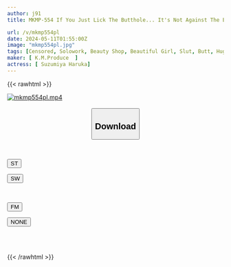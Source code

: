 ```yaml
---
author: j91
title: MKMP-554 If You Just Lick The Butthole... It's Not Against The Entertainment Industry Law ♪ Aya Konami, A Big-butt Men's Esthetician Who Confuses All The Customers With A Lewd Costume With A Bare Anus

url: /v/mkmp554pl
date: 2024-05-11T01:55:00Z
image: "mkmp554pl.jpg"
tags: [Censored, Solowork, Beauty Shop, Beautiful Girl, Slut, Butt, Huge Butt	]
maker: [ K.M.Produce  ]
actress: [ Suzumiya Haruka]
---
```



{{< rawhtml >}}

<div class="video" data-videoid="8d8aLBqlg9toz24">
    <a href="javascript:;">
        <img src="/v/mkmp554pl/mkmp554pl.jpg" width="WIDTH" height="HEIGHT" alt="mkmp554pl.mp4" loading="lazy">
    </a>
</div>

<script type="text/javascript" src="https://j91.asia/asset/on-demand-st.js"></script>

<br>
  <link rel="stylesheet" href="https://j91.asia/asset/bs5.css">
  
  <center>
  <button class="btn btn-primary" type="button" data-bs-toggle="collapse" data-bs-target=".multi-collapse" aria-expanded="false" aria-controls="multiCollapseExample1 multiCollapseExample2"><h2>Download</h2></button></center>
</p>
<div class="row">
  <div class="col">
    <div class="collapse multi-collapse" id="multiCollapseExample1">
      <div class="card card-body">
	      	      <br>
<div class="buttons">  
<p><a href="https://streamtape.to/v/8d8aLBqlg9toz24" target="_blank"><button class="btn-hover color-3"><i class="fa fa-download"></i> ST</button></a></p>
<p><a href="https://asnwish.com/676fne67n4bh" target="_blank"><button class="btn-hover color-2"><i class="fa fa-download"></i> SW</button></a></p></div>
    </div>
  </div>
</div>
  <div class="col">
    <div class="collapse multi-collapse" id="multiCollapseExample2">
      <div class="card card-body">
	      <br>
<div class="buttons">
<p><a href="javascript:;"><button class="btn-hover color-8"><i class="fa fa-download"></i> FM</button></a></p>
<p><a href="javascript:;"><button class="btn-hover color-9"><i class="fa fa-download"></i> NONE</button></a></p></div>
<br><br>
      </div>
    </div>
  </div>
</div>

{{< /rawhtml >}}